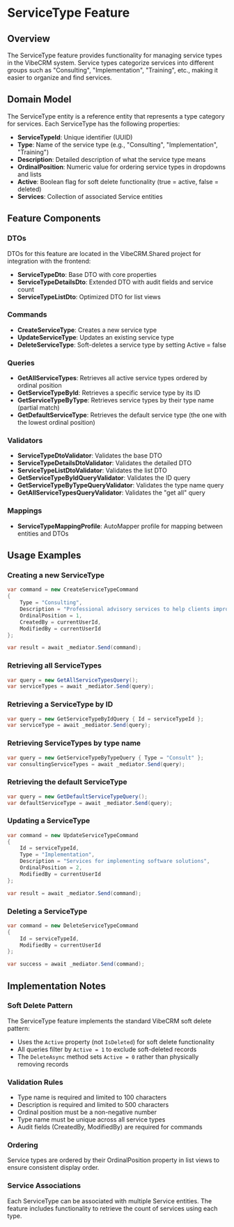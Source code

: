 # ServiceType Feature

## Overview
The ServiceType feature provides functionality for managing service types in the VibeCRM system. Service types categorize services into different groups such as "Consulting", "Implementation", "Training", etc., making it easier to organize and find services.

## Domain Model
The ServiceType entity is a reference entity that represents a type category for services. Each ServiceType has the following properties:

- **ServiceTypeId**: Unique identifier (UUID)
- **Type**: Name of the service type (e.g., "Consulting", "Implementation", "Training")
- **Description**: Detailed description of what the service type means
- **OrdinalPosition**: Numeric value for ordering service types in dropdowns and lists
- **Active**: Boolean flag for soft delete functionality (true = active, false = deleted)
- **Services**: Collection of associated Service entities

## Feature Components

### DTOs
DTOs for this feature are located in the VibeCRM.Shared project for integration with the frontend:
- **ServiceTypeDto**: Base DTO with core properties
- **ServiceTypeDetailsDto**: Extended DTO with audit fields and service count
- **ServiceTypeListDto**: Optimized DTO for list views

### Commands
- **CreateServiceType**: Creates a new service type
- **UpdateServiceType**: Updates an existing service type
- **DeleteServiceType**: Soft-deletes a service type by setting Active = false

### Queries
- **GetAllServiceTypes**: Retrieves all active service types ordered by ordinal position
- **GetServiceTypeById**: Retrieves a specific service type by its ID
- **GetServiceTypeByType**: Retrieves service types by their type name (partial match)
- **GetDefaultServiceType**: Retrieves the default service type (the one with the lowest ordinal position)

### Validators
- **ServiceTypeDtoValidator**: Validates the base DTO
- **ServiceTypeDetailsDtoValidator**: Validates the detailed DTO
- **ServiceTypeListDtoValidator**: Validates the list DTO
- **GetServiceTypeByIdQueryValidator**: Validates the ID query
- **GetServiceTypeByTypeQueryValidator**: Validates the type name query
- **GetAllServiceTypesQueryValidator**: Validates the "get all" query

### Mappings
- **ServiceTypeMappingProfile**: AutoMapper profile for mapping between entities and DTOs

## Usage Examples

### Creating a new ServiceType
```csharp
var command = new CreateServiceTypeCommand
{
    Type = "Consulting",
    Description = "Professional advisory services to help clients improve their business processes",
    OrdinalPosition = 1,
    CreatedBy = currentUserId,
    ModifiedBy = currentUserId
};

var result = await _mediator.Send(command);
```

### Retrieving all ServiceTypes
```csharp
var query = new GetAllServiceTypesQuery();
var serviceTypes = await _mediator.Send(query);
```

### Retrieving a ServiceType by ID
```csharp
var query = new GetServiceTypeByIdQuery { Id = serviceTypeId };
var serviceType = await _mediator.Send(query);
```

### Retrieving ServiceTypes by type name
```csharp
var query = new GetServiceTypeByTypeQuery { Type = "Consult" };
var consultingServiceTypes = await _mediator.Send(query);
```

### Retrieving the default ServiceType
```csharp
var query = new GetDefaultServiceTypeQuery();
var defaultServiceType = await _mediator.Send(query);
```

### Updating a ServiceType
```csharp
var command = new UpdateServiceTypeCommand
{
    Id = serviceTypeId,
    Type = "Implementation",
    Description = "Services for implementing software solutions",
    OrdinalPosition = 2,
    ModifiedBy = currentUserId
};

var result = await _mediator.Send(command);
```

### Deleting a ServiceType
```csharp
var command = new DeleteServiceTypeCommand
{
    Id = serviceTypeId,
    ModifiedBy = currentUserId
};

var success = await _mediator.Send(command);
```

## Implementation Notes

### Soft Delete Pattern
The ServiceType feature implements the standard VibeCRM soft delete pattern:
- Uses the `Active` property (not `IsDeleted`) for soft delete functionality
- All queries filter by `Active = 1` to exclude soft-deleted records
- The `DeleteAsync` method sets `Active = 0` rather than physically removing records

### Validation Rules
- Type name is required and limited to 100 characters
- Description is required and limited to 500 characters
- Ordinal position must be a non-negative number
- Type name must be unique across all service types
- Audit fields (CreatedBy, ModifiedBy) are required for commands

### Ordering
Service types are ordered by their OrdinalPosition property in list views to ensure consistent display order.

### Service Associations
Each ServiceType can be associated with multiple Service entities. The feature includes functionality to retrieve the count of services using each type.
